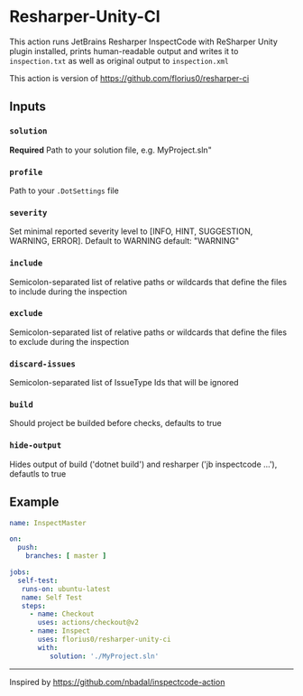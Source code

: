 # Resharper-Unity-CI

This action runs JetBrains Resharper InspectCode with ReSharper Unity plugin installed, prints human-readable output and writes it to `inspection.txt` as well as original output to `inspection.xml`

This action is version of <https://github.com/florius0/resharper-ci>

## Inputs

### `solution`

  **Required** Path to your solution file, e.g. MyProject.sln"

### `profile`

  Path to your `.DotSettings` file

### `severity`

  Set minimal reported severity level to [INFO, HINT, SUGGESTION, WARNING, ERROR]. Default to WARNING
  default: "WARNING"

### `include`

  Semicolon-separated list of relative paths or wildcards that define the files to include during the inspection

### `exclude`

  Semicolon-separated list of relative paths or wildcards that define the
  files to exclude during the inspection

### `discard-issues`

  Semicolon-separated list of IssueType Ids that will be ignored

### `build`

  Should project be builded before checks, defaults to true

### `hide-output`

  Hides output of build ('dotnet build') and resharper ('jb inspectcode ...'), defautls to true

## Example

```yaml
name: InspectMaster

on:
  push:
    branches: [ master ]

jobs:
  self-test:
   runs-on: ubuntu-latest
   name: Self Test
   steps:
     - name: Checkout
       uses: actions/checkout@v2
     - name: Inspect
       uses: florius0/resharper-unity-ci
       with:
          solution: './MyProject.sln'
```

------
Inspired by <https://github.com/nbadal/inspectcode-action>
